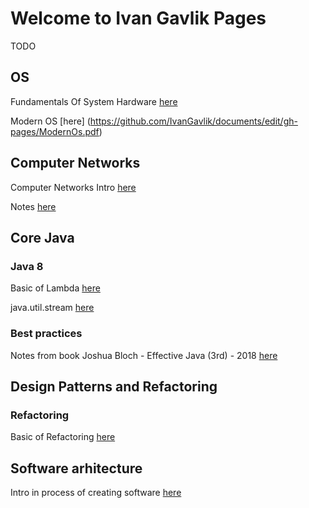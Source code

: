 # Welcome to Ivan Gavlik Pages

TODO 

## OS

Fundamentals Of System Hardware [here](https://github.com/IvanGavlik/documents/edit/gh-pages/NYUxFCS.OS.1ComputerHardwareandOperatingSystems.pdf)

Modern OS [here] (https://github.com/IvanGavlik/documents/edit/gh-pages/ModernOs.pdf)

## Computer Networks

Computer Networks Intro [here](https://github.com/IvanGavlik/documents/edit/gh-pages/EdXcomputerNetwotkCourseNotes.pdf)

Notes [here]((https://github.com/IvanGavlik/documents/edit/gh-pages/Computer_Networking_Notes.pdf))

## Core Java

### Java 8

Basic of Lambda [here](https://github.com/IvanGavlik/documents/edit/gh-pages/LambdaExpressonsBasic.pdf)

java.util.stream [here](https://github.com/IvanGavlik/documents/edit/gh-pages/JavaUtilStream.pdf)

### Best practices

Notes from book Joshua Bloch - Effective Java (3rd) - 2018 [here](https://github.com/IvanGavlik/documents/edit/gh-pages/Notes_JB-EffectiveJava(3rd)-2018.pdf)  

## Design Patterns and Refactoring

### Refactoring

Basic of Refactoring [here](https://github.com/IvanGavlik/documents/edit/gh-pages/BasicOfRefactoring.pdf)

## Software arhitecture 

Intro in process of creating software [here](https://github.com/IvanGavlik/documents/edit/gh-pages/ArtOfCreatingSoftware.pdf)

